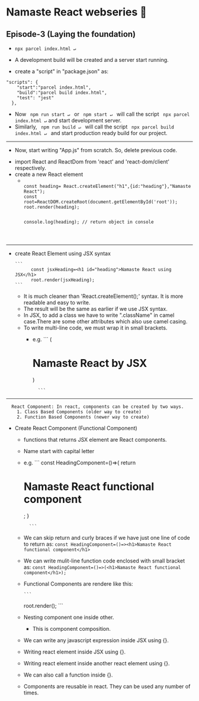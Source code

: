 # Namaste React webseries 🚀

## Episode-3 (Laying the foundation)

*  ``` npx parcel index.html ↵ ```
  - A development build will be created and a server start running.

*   create a "script" in "package.json" as:
```
"scripts": {
    "start":"parcel index.html",
    "build":"parcel build index.html",
    "test": "jest"
  },

```

*   Now <code> npm run start ↵ </code> or <code> npm start ↵ </code> will call the script <code> npx parcel index.html ↵</code> and start development server. 
*   Similarly, <code> npm run build ↵ </code> will call the script <code> npx parcel build index.html ↵ </code> and start production ready build for our project.

--------------------------------------------------------------------------------------------------------------------------

*   Now, start writing "App.js" from scratch. So, delete previous code.
  - import React and ReactDom from 'react' and 'react-dom/client' respectively.
  - create a new React element
    - <code>
      const heading= React.createElement("h1",{id:"heading"},"Namaste React");
      const root=ReactDOM.createRoot(document.getElementById('root'));
      root.render(heading);

      console.log(heading); // return object in console
    </code>

--------------------------------------------------------------------------------------------------------------------------

*   create React Element using JSX syntax

    
        ```
              const jsxHeading=<h1 id="heading">Namaste React using JSX</h1>
              root.render(jsxHeading);
        ```
    - It is much cleaner than 'React.createElement();' syntax. It is more readable and easy to write.
    - The result will be the same as earlier if we use JSX syntax.
    - In JSX, to add a class we have to write ".className" in camel case.There are some other attributes which also use  camel casing.
    - To write multi-line code, we must wrap it in small brackets.
      - e.g. ```
              (<h1 className="head">
              Namaste React by JSX
              </h1>)

              ```

--------------------------------------------------------------------------------------------------------------------------

      React Component: In react, components can be created by two ways.
        1. Class Based Components (older way to create)
        2. Function Based Components (newer way to create)

*  Create React Component (Functional Component)
    - functions that returns JSX element are React components.
    - Name start with capital letter

    - e.g. ```
              const HeadingComponent=()=>{
              return <h1>Namaste React functional component</h1>;
              }

            ```
    -  We can skip return and curly braces if we have just one line of code to return as:
            ```
              const HeadingComponent=()=><h1>Namaste React functional component</h1>
            ```
    -  We can write mulit-line function code enclosed with small bracket as:
           ```
            const HeadingComponent=()=>(<h1>Namaste React functional component</h1>); 
            ```      

    -   Functional Components are rendere like this:

            ```
          root.render(<HeadingComponent/>);
            ```

    -   Nesting component one inside other.
        - This is component composition.

    -   We can write any javascript expression inside JSX  using {}.
    -   Writing react element inside JSX using {}.
    -   Writing react element inside another react element  using {}.
    -   We can also call a function inside {}.
    -   Components are reusable in react. They can be used any number of times.